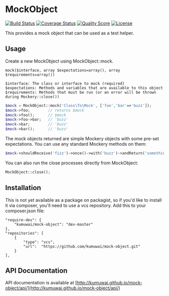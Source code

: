 MockObject
==========
[![Build Status](https://img.shields.io/travis/kumuwai/mock-object/master.svg)](https://travis-ci.org/kumuwai/mock-object)
[![Coverage Status](https://coveralls.io/repos/kumuwai/mock-object/badge.png?branch=master)](https://coveralls.io/r/kumuwai/mock-object)
[![Quality Score](https://img.shields.io/scrutinizer/g/kumuwai/mock-object.svg)](https://scrutinizer-ci.com/g/kumuwai/mock-object)
[![License](https://img.shields.io/badge/license-MIT-blue.svg)](LICENSE.md)


This provides a mock object that can be used as a test helper.


Usage
------

Create a new MockObject using MockObject::mock. 

    mock($interface, array $expectations=array(), array $requirements=array())

    $interface: The class or interface to mock (required)
    $expectations: Methods and variables that are available to this object
    $requirements: Methods that must be run (or an error will be thrown during Mockery::close())

```php
$mock = MockObject::mock('Class\To\Mock', ['foo','bar'=>'buzz']);
$mock->foo;        // returns $mock
$mock->foo();      // $mock
$mock->foo->bar;   // 'buzz'
$mock->bar;        // 'buzz'
$mock->bar();      // 'buzz'
```

The mock objects returned are simple Mockery objects with some pre-set expectations. You can use any standard Mockery methods on them:

```php
$mock->shouldReceive('fizz')->once()->with('buzz')->andReturn('something else');
```

You can also run the close processes directly from MockObject:

```php
MockObject::close();
```


Installation
--------------
This is not yet available as a package on packagist, so if you'd like to install it via composer, you'll need to use a vcs repository. Add this to your composer.json file:

    "require-dev": {
        "kumuwai/mock-object": "dev-master"
    },
    "repositories": [
        {
            "type": "vcs",
            "url":  "https://github.com/kumuwai/mock-object.git"
        }
    ],

API Documentation
-----------------
API documentation is available at [http://kumuwai.github.io/mock-object/api/](http://kumuwai.github.io/mock-object/api/)
